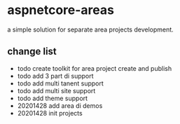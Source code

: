 # aspnetcore-areas

a simple solution for separate area projects development.

## change list

- todo create toolkit for area project create and publish 
- todo add 3 part di support
- todo add multi tanent support
- todo add multi site support
- todo add theme support
- 20201428 add area di demos
- 20201428 init projects